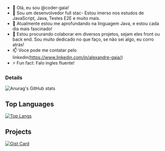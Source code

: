 - 👋 Olá, eu sou @coder-gaia!
- 👀 Sou um desenvolvedor full stac- Estou imerso nos estudos de JavaScript, Java, Testes E2E e muito mais.
- 🌱 Atualmente estou me aprofundando na linguagem Java, e estou cada dia mais fascinado!
- 💞️ Estou procurando colaborar em diversos projetos, sejam eles front ou back end. Sou muito dedicado no que  faço, se não sei algo, eu corro atrás!
- 📫 Voce pode me contatar pelo linkedin(https://www.linkedin.com/in/alexandre-gaia/)
- ⚡ Fun fact: Falo ingles fluente!

### Details
![Anurag's GitHub stats](https://github-readme-stats.vercel.app/api?username=coder-gaia&show_icons=true&theme=tokyonight)

## Top Languages
[![Top Langs](https://github-readme-stats.vercel.app/api/top-langs/?username=coder-gaia&layout=donut)](https://github.com/anuraghazra/github-readme-stats)

## Projects
[![Gist Card](https://github-readme-stats.vercel.app/api/gist?id=bbfce31e0217a3689c8d961a356cb10d)](https://github.com/coder-gaia/disney-plus_clone)

<!---
coder-gaia/coder-gaia is a ✨ special ✨ repository because its `README.md` (this file) appears on your GitHub profile.
You can click the Preview link to take a look at your changes.
--->
